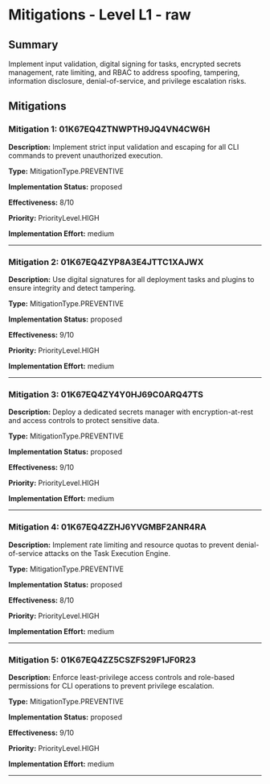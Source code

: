 # Mitigations - Level L1 - raw

## Summary

Implement input validation, digital signing for tasks, encrypted secrets management, rate limiting, and RBAC to address spoofing, tampering, information disclosure, denial-of-service, and privilege escalation risks.

## Mitigations

### Mitigation 1: 01K67EQ4ZTNWPTH9JQ4VN4CW6H

**Description:** Implement strict input validation and escaping for all CLI commands to prevent unauthorized execution.

**Type:** MitigationType.PREVENTIVE

**Implementation Status:** proposed

**Effectiveness:** 8/10

**Priority:** PriorityLevel.HIGH

**Implementation Effort:** medium

---

### Mitigation 2: 01K67EQ4ZYP8A3E4JTTC1XAJWX

**Description:** Use digital signatures for all deployment tasks and plugins to ensure integrity and detect tampering.

**Type:** MitigationType.PREVENTIVE

**Implementation Status:** proposed

**Effectiveness:** 9/10

**Priority:** PriorityLevel.HIGH

**Implementation Effort:** medium

---

### Mitigation 3: 01K67EQ4ZY4Y0HJ69C0ARQ47TS

**Description:** Deploy a dedicated secrets manager with encryption-at-rest and access controls to protect sensitive data.

**Type:** MitigationType.PREVENTIVE

**Implementation Status:** proposed

**Effectiveness:** 9/10

**Priority:** PriorityLevel.HIGH

**Implementation Effort:** medium

---

### Mitigation 4: 01K67EQ4ZZHJ6YVGMBF2ANR4RA

**Description:** Implement rate limiting and resource quotas to prevent denial-of-service attacks on the Task Execution Engine.

**Type:** MitigationType.PREVENTIVE

**Implementation Status:** proposed

**Effectiveness:** 8/10

**Priority:** PriorityLevel.HIGH

**Implementation Effort:** medium

---

### Mitigation 5: 01K67EQ4ZZ5CSZFS29F1JF0R23

**Description:** Enforce least-privilege access controls and role-based permissions for CLI operations to prevent privilege escalation.

**Type:** MitigationType.PREVENTIVE

**Implementation Status:** proposed

**Effectiveness:** 9/10

**Priority:** PriorityLevel.HIGH

**Implementation Effort:** medium

---

